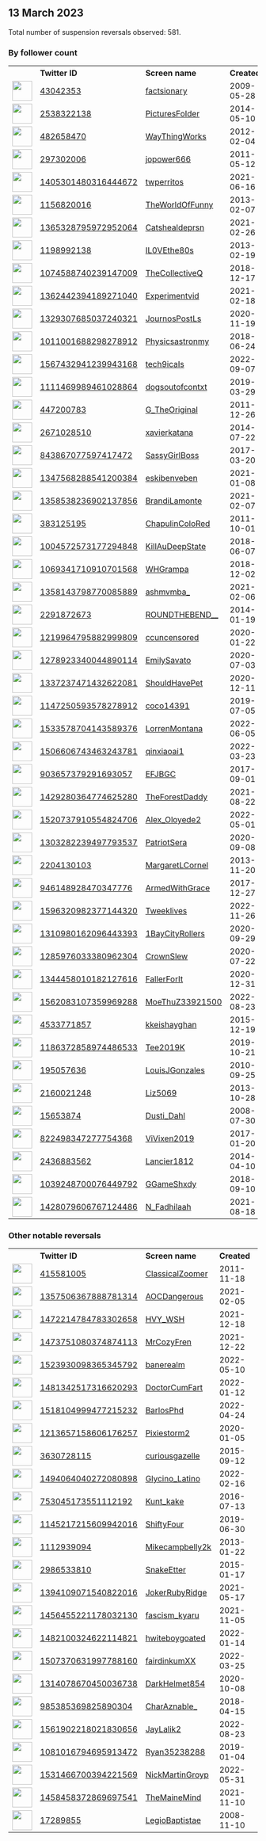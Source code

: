 
## 13 March 2023
Total number of suspension reversals observed: 581.

### By follower count
<table><tr><th></th><th align="left">Twitter ID</th><th align="left">Screen name</th>
<th align="left">Created</th><th align="left">Status</th><th align="left">Suspended</th><th align="left">Followers</th>
<tr><td><a href="https://pbs.twimg.com/profile_images/1265634870954467329/w14vasW5_normal.jpg"><img src="https://pbs.twimg.com/profile_images/1265634870954467329/w14vasW5_normal.jpg" width="40px" height="40px" align="center"/></a></td><td><a href="https://twitter.com/intent/user?user_id=43042353">43042353</a></td><td><a href="https://twitter.com/factsionary">factsionary</a></td><td>2009-05-28</td><td align="center"></td><td></td><td>5270425</td></tr>
<tr><td><a href="https://pbs.twimg.com/profile_images/989513875124117504/UNMIb20k_normal.jpg"><img src="https://pbs.twimg.com/profile_images/989513875124117504/UNMIb20k_normal.jpg" width="40px" height="40px" align="center"/></a></td><td><a href="https://twitter.com/intent/user?user_id=2538322138">2538322138</a></td><td><a href="https://twitter.com/PicturesFoIder">PicturesFoIder</a></td><td>2014-05-10</td><td align="center"></td><td></td><td>2243133</td></tr>
<tr><td><a href="https://pbs.twimg.com/profile_images/1180112278575697926/yHHjSrnU_normal.jpg"><img src="https://pbs.twimg.com/profile_images/1180112278575697926/yHHjSrnU_normal.jpg" width="40px" height="40px" align="center"/></a></td><td><a href="https://twitter.com/intent/user?user_id=482658470">482658470</a></td><td><a href="https://twitter.com/WayThingWorks">WayThingWorks</a></td><td>2012-02-04</td><td align="center"></td><td></td><td>822850</td></tr>
<tr><td><a href="https://pbs.twimg.com/profile_images/1633756666658185216/vD3hO_r5_normal.jpg"><img src="https://pbs.twimg.com/profile_images/1633756666658185216/vD3hO_r5_normal.jpg" width="40px" height="40px" align="center"/></a></td><td><a href="https://twitter.com/intent/user?user_id=297302006">297302006</a></td><td><a href="https://twitter.com/jopower666">jopower666</a></td><td>2011-05-12</td><td align="center">🚫</td><td>2023-02-03</td><td>570033</td></tr>
<tr><td><a href="https://pbs.twimg.com/profile_images/1405671441362735110/Pkb3ERIH_normal.jpg"><img src="https://pbs.twimg.com/profile_images/1405671441362735110/Pkb3ERIH_normal.jpg" width="40px" height="40px" align="center"/></a></td><td><a href="https://twitter.com/intent/user?user_id=1405301480316444672">1405301480316444672</a></td><td><a href="https://twitter.com/twperritos">twperritos</a></td><td>2021-06-16</td><td align="center"></td><td></td><td>555700</td></tr>
<tr><td><a href="https://pbs.twimg.com/profile_images/821849411991044096/lQFa_Vly_normal.jpg"><img src="https://pbs.twimg.com/profile_images/821849411991044096/lQFa_Vly_normal.jpg" width="40px" height="40px" align="center"/></a></td><td><a href="https://twitter.com/intent/user?user_id=1156820016">1156820016</a></td><td><a href="https://twitter.com/TheWorldOfFunny">TheWorldOfFunny</a></td><td>2013-02-07</td><td align="center"></td><td>2022-09-20</td><td>543454</td></tr>
<tr><td><a href="https://pbs.twimg.com/profile_images/1368996766364831749/yJLY51UF_normal.jpg"><img src="https://pbs.twimg.com/profile_images/1368996766364831749/yJLY51UF_normal.jpg" width="40px" height="40px" align="center"/></a></td><td><a href="https://twitter.com/intent/user?user_id=1365328795972952064">1365328795972952064</a></td><td><a href="https://twitter.com/Catshealdeprsn">Catshealdeprsn</a></td><td>2021-02-26</td><td align="center"></td><td></td><td>392286</td></tr>
<tr><td><a href="https://pbs.twimg.com/profile_images/1518916832215945216/8bJAG01T_normal.jpg"><img src="https://pbs.twimg.com/profile_images/1518916832215945216/8bJAG01T_normal.jpg" width="40px" height="40px" align="center"/></a></td><td><a href="https://twitter.com/intent/user?user_id=1198992138">1198992138</a></td><td><a href="https://twitter.com/IL0VEthe80s">IL0VEthe80s</a></td><td>2013-02-19</td><td align="center"></td><td>2022-05-31</td><td>271116</td></tr>
<tr><td><a href="https://pbs.twimg.com/profile_images/1635550384709156865/Ecp8OlQf_normal.jpg"><img src="https://pbs.twimg.com/profile_images/1635550384709156865/Ecp8OlQf_normal.jpg" width="40px" height="40px" align="center"/></a></td><td><a href="https://twitter.com/intent/user?user_id=1074588740239147009">1074588740239147009</a></td><td><a href="https://twitter.com/TheCollectiveQ">TheCollectiveQ</a></td><td>2018-12-17</td><td align="center"></td><td></td><td>192284</td></tr>
<tr><td><a href="https://pbs.twimg.com/profile_images/1637846024764149761/va19jY06_normal.jpg"><img src="https://pbs.twimg.com/profile_images/1637846024764149761/va19jY06_normal.jpg" width="40px" height="40px" align="center"/></a></td><td><a href="https://twitter.com/intent/user?user_id=1362442394189271040">1362442394189271040</a></td><td><a href="https://twitter.com/Experimentvid">Experimentvid</a></td><td>2021-02-18</td><td align="center"></td><td></td><td>176797</td></tr>
<tr><td><a href="https://pbs.twimg.com/profile_images/1329307987404607488/G6G5ef9k_normal.jpg"><img src="https://pbs.twimg.com/profile_images/1329307987404607488/G6G5ef9k_normal.jpg" width="40px" height="40px" align="center"/></a></td><td><a href="https://twitter.com/intent/user?user_id=1329307685037240321">1329307685037240321</a></td><td><a href="https://twitter.com/JournosPostLs">JournosPostLs</a></td><td>2020-11-19</td><td align="center"></td><td></td><td>160880</td></tr>
<tr><td><a href="https://pbs.twimg.com/profile_images/1011003026772054017/mW8vurwO_normal.jpg"><img src="https://pbs.twimg.com/profile_images/1011003026772054017/mW8vurwO_normal.jpg" width="40px" height="40px" align="center"/></a></td><td><a href="https://twitter.com/intent/user?user_id=1011001688298278912">1011001688298278912</a></td><td><a href="https://twitter.com/Physicsastronmy">Physicsastronmy</a></td><td>2018-06-24</td><td align="center"></td><td>2022-04-13</td><td>145240</td></tr>
<tr><td><a href="https://pbs.twimg.com/profile_images/1567707642562486272/rwruOJzY_normal.jpg"><img src="https://pbs.twimg.com/profile_images/1567707642562486272/rwruOJzY_normal.jpg" width="40px" height="40px" align="center"/></a></td><td><a href="https://twitter.com/intent/user?user_id=1567432941239943168">1567432941239943168</a></td><td><a href="https://twitter.com/tech9icaIs">tech9icaIs</a></td><td>2022-09-07</td><td align="center"></td><td>2022-09-22</td><td>140316</td></tr>
<tr><td><a href="https://pbs.twimg.com/profile_images/1111478942383460353/1jeFOd2T_normal.jpg"><img src="https://pbs.twimg.com/profile_images/1111478942383460353/1jeFOd2T_normal.jpg" width="40px" height="40px" align="center"/></a></td><td><a href="https://twitter.com/intent/user?user_id=1111469989461028864">1111469989461028864</a></td><td><a href="https://twitter.com/dogsoutofcontxt">dogsoutofcontxt</a></td><td>2019-03-29</td><td align="center"></td><td></td><td>140289</td></tr>
<tr><td><a href="https://pbs.twimg.com/profile_images/1639521314502496258/u0p4xA4I_normal.jpg"><img src="https://pbs.twimg.com/profile_images/1639521314502496258/u0p4xA4I_normal.jpg" width="40px" height="40px" align="center"/></a></td><td><a href="https://twitter.com/intent/user?user_id=447200783">447200783</a></td><td><a href="https://twitter.com/G_TheOriginal">G_TheOriginal</a></td><td>2011-12-26</td><td align="center"></td><td></td><td>121751</td></tr>
<tr><td><a href="https://pbs.twimg.com/profile_images/986149067318165504/uBeK47TA_normal.jpg"><img src="https://pbs.twimg.com/profile_images/986149067318165504/uBeK47TA_normal.jpg" width="40px" height="40px" align="center"/></a></td><td><a href="https://twitter.com/intent/user?user_id=2671028510">2671028510</a></td><td><a href="https://twitter.com/xavierkatana">xavierkatana</a></td><td>2014-07-22</td><td align="center"></td><td></td><td>102526</td></tr>
<tr><td><a href="https://pbs.twimg.com/profile_images/1636820808348647436/FLUwljLK_normal.jpg"><img src="https://pbs.twimg.com/profile_images/1636820808348647436/FLUwljLK_normal.jpg" width="40px" height="40px" align="center"/></a></td><td><a href="https://twitter.com/intent/user?user_id=843867077597417472">843867077597417472</a></td><td><a href="https://twitter.com/SassyGirlBoss">SassyGirlBoss</a></td><td>2017-03-20</td><td align="center">🔒👋</td><td></td><td>95597</td></tr>
<tr><td><a href="https://pbs.twimg.com/profile_images/1639311540934393864/IMN8emEx_normal.jpg"><img src="https://pbs.twimg.com/profile_images/1639311540934393864/IMN8emEx_normal.jpg" width="40px" height="40px" align="center"/></a></td><td><a href="https://twitter.com/intent/user?user_id=1347568288541200384">1347568288541200384</a></td><td><a href="https://twitter.com/eskibenveben">eskibenveben</a></td><td>2021-01-08</td><td align="center">🔒🚫</td><td></td><td>92095</td></tr>
<tr><td><a href="https://pbs.twimg.com/profile_images/1467552546663321608/UJ0RmIcL_normal.jpg"><img src="https://pbs.twimg.com/profile_images/1467552546663321608/UJ0RmIcL_normal.jpg" width="40px" height="40px" align="center"/></a></td><td><a href="https://twitter.com/intent/user?user_id=1358538236902137856">1358538236902137856</a></td><td><a href="https://twitter.com/BrandiLamonte">BrandiLamonte</a></td><td>2021-02-07</td><td align="center"></td><td>2022-06-03</td><td>62676</td></tr>
<tr><td><a href="https://pbs.twimg.com/profile_images/1649255013288656896/H0Kx0JN__normal.jpg"><img src="https://pbs.twimg.com/profile_images/1649255013288656896/H0Kx0JN__normal.jpg" width="40px" height="40px" align="center"/></a></td><td><a href="https://twitter.com/intent/user?user_id=383125195">383125195</a></td><td><a href="https://twitter.com/ChapulinColoRed">ChapulinColoRed</a></td><td>2011-10-01</td><td align="center"></td><td></td><td>50252</td></tr>
<tr><td><a href="https://pbs.twimg.com/profile_images/1004601488751001601/7tNJIpqE_normal.jpg"><img src="https://pbs.twimg.com/profile_images/1004601488751001601/7tNJIpqE_normal.jpg" width="40px" height="40px" align="center"/></a></td><td><a href="https://twitter.com/intent/user?user_id=1004572573177294848">1004572573177294848</a></td><td><a href="https://twitter.com/KillAuDeepState">KillAuDeepState</a></td><td>2018-06-07</td><td align="center"></td><td></td><td>48527</td></tr>
<tr><td><a href="https://pbs.twimg.com/profile_images/1636775337513107456/GkKy0A3d_normal.jpg"><img src="https://pbs.twimg.com/profile_images/1636775337513107456/GkKy0A3d_normal.jpg" width="40px" height="40px" align="center"/></a></td><td><a href="https://twitter.com/intent/user?user_id=1069341710910701568">1069341710910701568</a></td><td><a href="https://twitter.com/WHGrampa">WHGrampa</a></td><td>2018-12-02</td><td align="center"></td><td>2022-10-31</td><td>47785</td></tr>
<tr><td><a href="https://pbs.twimg.com/profile_images/1611154940080144385/pisH14qD_normal.jpg"><img src="https://pbs.twimg.com/profile_images/1611154940080144385/pisH14qD_normal.jpg" width="40px" height="40px" align="center"/></a></td><td><a href="https://twitter.com/intent/user?user_id=1358143798770085889">1358143798770085889</a></td><td><a href="https://twitter.com/ashmvmba_">ashmvmba_</a></td><td>2021-02-06</td><td align="center"></td><td>2023-03-08</td><td>44938</td></tr>
<tr><td><a href="https://pbs.twimg.com/profile_images/1644406378499305472/ycFhh3hQ_normal.jpg"><img src="https://pbs.twimg.com/profile_images/1644406378499305472/ycFhh3hQ_normal.jpg" width="40px" height="40px" align="center"/></a></td><td><a href="https://twitter.com/intent/user?user_id=2291872673">2291872673</a></td><td><a href="https://twitter.com/ROUNDTHEBEND__">ROUNDTHEBEND__</a></td><td>2014-01-19</td><td align="center"></td><td></td><td>44503</td></tr>
<tr><td><a href="https://pbs.twimg.com/profile_images/1620059880122945536/sn0nZhLE_normal.jpg"><img src="https://pbs.twimg.com/profile_images/1620059880122945536/sn0nZhLE_normal.jpg" width="40px" height="40px" align="center"/></a></td><td><a href="https://twitter.com/intent/user?user_id=1219964795882999809">1219964795882999809</a></td><td><a href="https://twitter.com/ccuncensored">ccuncensored</a></td><td>2020-01-22</td><td align="center"></td><td></td><td>41836</td></tr>
<tr><td><a href="https://pbs.twimg.com/profile_images/1650694770010750978/vArMLadi_normal.jpg"><img src="https://pbs.twimg.com/profile_images/1650694770010750978/vArMLadi_normal.jpg" width="40px" height="40px" align="center"/></a></td><td><a href="https://twitter.com/intent/user?user_id=1278923340044890114">1278923340044890114</a></td><td><a href="https://twitter.com/EmilySavato">EmilySavato</a></td><td>2020-07-03</td><td align="center"></td><td>2022-06-03</td><td>40276</td></tr>
<tr><td><a href="https://pbs.twimg.com/profile_images/1649876272191873024/2D-XD23m_normal.jpg"><img src="https://pbs.twimg.com/profile_images/1649876272191873024/2D-XD23m_normal.jpg" width="40px" height="40px" align="center"/></a></td><td><a href="https://twitter.com/intent/user?user_id=1337237471432622081">1337237471432622081</a></td><td><a href="https://twitter.com/ShouldHavePet">ShouldHavePet</a></td><td>2020-12-11</td><td align="center"></td><td></td><td>36640</td></tr>
<tr><td><a href="https://pbs.twimg.com/profile_images/1463480642340069376/gwQHCg3y_normal.jpg"><img src="https://pbs.twimg.com/profile_images/1463480642340069376/gwQHCg3y_normal.jpg" width="40px" height="40px" align="center"/></a></td><td><a href="https://twitter.com/intent/user?user_id=1147250593578278912">1147250593578278912</a></td><td><a href="https://twitter.com/coco14391">coco14391</a></td><td>2019-07-05</td><td align="center"></td><td>2022-02-14</td><td>29800</td></tr>
<tr><td><a href="https://pbs.twimg.com/profile_images/1648078938302717953/jswCop81_normal.jpg"><img src="https://pbs.twimg.com/profile_images/1648078938302717953/jswCop81_normal.jpg" width="40px" height="40px" align="center"/></a></td><td><a href="https://twitter.com/intent/user?user_id=1533578704143589376">1533578704143589376</a></td><td><a href="https://twitter.com/LorrenMontana">LorrenMontana</a></td><td>2022-06-05</td><td align="center"></td><td>2022-06-25</td><td>28466</td></tr>
<tr><td><a href="https://pbs.twimg.com/profile_images/1558695413632249856/Z4KuZ9HO_normal.jpg"><img src="https://pbs.twimg.com/profile_images/1558695413632249856/Z4KuZ9HO_normal.jpg" width="40px" height="40px" align="center"/></a></td><td><a href="https://twitter.com/intent/user?user_id=1506606743463243781">1506606743463243781</a></td><td><a href="https://twitter.com/qinxiaoai1">qinxiaoai1</a></td><td>2022-03-23</td><td align="center"></td><td>2023-03-01</td><td>25399</td></tr>
<tr><td><a href="https://pbs.twimg.com/profile_images/1465511888696098819/dOy3TR-Z_normal.jpg"><img src="https://pbs.twimg.com/profile_images/1465511888696098819/dOy3TR-Z_normal.jpg" width="40px" height="40px" align="center"/></a></td><td><a href="https://twitter.com/intent/user?user_id=903657379291693057">903657379291693057</a></td><td><a href="https://twitter.com/EFJBGC">EFJBGC</a></td><td>2017-09-01</td><td align="center">🚫</td><td>2022-11-22</td><td>25060</td></tr>
<tr><td><a href="https://pbs.twimg.com/profile_images/1543027387826421761/z1auqLnA_normal.jpg"><img src="https://pbs.twimg.com/profile_images/1543027387826421761/z1auqLnA_normal.jpg" width="40px" height="40px" align="center"/></a></td><td><a href="https://twitter.com/intent/user?user_id=1429280364774625280">1429280364774625280</a></td><td><a href="https://twitter.com/TheForestDaddy">TheForestDaddy</a></td><td>2021-08-22</td><td align="center">🔒</td><td>2022-08-21</td><td>24188</td></tr>
<tr><td><a href="https://pbs.twimg.com/profile_images/1588199326957948931/wPY0vv3__normal.jpg"><img src="https://pbs.twimg.com/profile_images/1588199326957948931/wPY0vv3__normal.jpg" width="40px" height="40px" align="center"/></a></td><td><a href="https://twitter.com/intent/user?user_id=1520737910554824706">1520737910554824706</a></td><td><a href="https://twitter.com/Alex_Oloyede2">Alex_Oloyede2</a></td><td>2022-05-01</td><td align="center"></td><td>2023-02-18</td><td>22926</td></tr>
<tr><td><a href="https://pbs.twimg.com/profile_images/1475331121835610114/vwuAapRD_normal.jpg"><img src="https://pbs.twimg.com/profile_images/1475331121835610114/vwuAapRD_normal.jpg" width="40px" height="40px" align="center"/></a></td><td><a href="https://twitter.com/intent/user?user_id=1303282239497793537">1303282239497793537</a></td><td><a href="https://twitter.com/PatriotSera">PatriotSera</a></td><td>2020-09-08</td><td align="center"></td><td>2022-02-13</td><td>22589</td></tr>
<tr><td><a href="https://pbs.twimg.com/profile_images/1374150818983710723/VIQPn2bH_normal.jpg"><img src="https://pbs.twimg.com/profile_images/1374150818983710723/VIQPn2bH_normal.jpg" width="40px" height="40px" align="center"/></a></td><td><a href="https://twitter.com/intent/user?user_id=2204130103">2204130103</a></td><td><a href="https://twitter.com/MargaretLCornel">MargaretLCornel</a></td><td>2013-11-20</td><td align="center"></td><td>2022-06-07</td><td>22580</td></tr>
<tr><td><a href="https://pbs.twimg.com/profile_images/1475669009802698754/co3GTU6N_normal.jpg"><img src="https://pbs.twimg.com/profile_images/1475669009802698754/co3GTU6N_normal.jpg" width="40px" height="40px" align="center"/></a></td><td><a href="https://twitter.com/intent/user?user_id=946148928470347776">946148928470347776</a></td><td><a href="https://twitter.com/ArmedWithGrace">ArmedWithGrace</a></td><td>2017-12-27</td><td align="center"></td><td>2022-02-14</td><td>20558</td></tr>
<tr><td><a href="https://pbs.twimg.com/profile_images/1596329775290785793/fyYrzCw3_normal.jpg"><img src="https://pbs.twimg.com/profile_images/1596329775290785793/fyYrzCw3_normal.jpg" width="40px" height="40px" align="center"/></a></td><td><a href="https://twitter.com/intent/user?user_id=1596320982377144320">1596320982377144320</a></td><td><a href="https://twitter.com/Tweeklives">Tweeklives</a></td><td>2022-11-26</td><td align="center"></td><td>2023-03-08</td><td>18290</td></tr>
<tr><td><a href="https://pbs.twimg.com/profile_images/1654962231014989826/swkgoDzc_normal.jpg"><img src="https://pbs.twimg.com/profile_images/1654962231014989826/swkgoDzc_normal.jpg" width="40px" height="40px" align="center"/></a></td><td><a href="https://twitter.com/intent/user?user_id=1310980162096443393">1310980162096443393</a></td><td><a href="https://twitter.com/1BayCityRollers">1BayCityRollers</a></td><td>2020-09-29</td><td align="center"></td><td>2022-02-13</td><td>15975</td></tr>
<tr><td><a href="https://pbs.twimg.com/profile_images/1354816993115836437/Q7O6K-yr_normal.jpg"><img src="https://pbs.twimg.com/profile_images/1354816993115836437/Q7O6K-yr_normal.jpg" width="40px" height="40px" align="center"/></a></td><td><a href="https://twitter.com/intent/user?user_id=1285976033380962304">1285976033380962304</a></td><td><a href="https://twitter.com/CrownSlew">CrownSlew</a></td><td>2020-07-22</td><td align="center"></td><td>2022-02-13</td><td>15845</td></tr>
<tr><td><a href="https://pbs.twimg.com/profile_images/1655404640949751809/Uvqp43vY_normal.jpg"><img src="https://pbs.twimg.com/profile_images/1655404640949751809/Uvqp43vY_normal.jpg" width="40px" height="40px" align="center"/></a></td><td><a href="https://twitter.com/intent/user?user_id=1344458010182127616">1344458010182127616</a></td><td><a href="https://twitter.com/FallerForIt">FallerForIt</a></td><td>2020-12-31</td><td align="center">🔒👋</td><td></td><td>15444</td></tr>
<tr><td><a href="https://pbs.twimg.com/profile_images/1568587826211729408/QHgocfOF_normal.jpg"><img src="https://pbs.twimg.com/profile_images/1568587826211729408/QHgocfOF_normal.jpg" width="40px" height="40px" align="center"/></a></td><td><a href="https://twitter.com/intent/user?user_id=1562083107359969288">1562083107359969288</a></td><td><a href="https://twitter.com/MoeThuZ33921500">MoeThuZ33921500</a></td><td>2022-08-23</td><td align="center"></td><td>2023-01-09</td><td>14440</td></tr>
<tr><td><a href="https://pbs.twimg.com/profile_images/1534544441524031489/lP-Rr9iN_normal.jpg"><img src="https://pbs.twimg.com/profile_images/1534544441524031489/lP-Rr9iN_normal.jpg" width="40px" height="40px" align="center"/></a></td><td><a href="https://twitter.com/intent/user?user_id=4533771857">4533771857</a></td><td><a href="https://twitter.com/kkeishayghan">kkeishayghan</a></td><td>2015-12-19</td><td align="center"></td><td>2022-12-31</td><td>14137</td></tr>
<tr><td><a href="https://pbs.twimg.com/profile_images/1422616513039814656/peKEEGrE_normal.jpg"><img src="https://pbs.twimg.com/profile_images/1422616513039814656/peKEEGrE_normal.jpg" width="40px" height="40px" align="center"/></a></td><td><a href="https://twitter.com/intent/user?user_id=1186372858974486533">1186372858974486533</a></td><td><a href="https://twitter.com/Tee2019K">Tee2019K</a></td><td>2019-10-21</td><td align="center"></td><td>2022-09-05</td><td>13908</td></tr>
<tr><td><a href="https://pbs.twimg.com/profile_images/1435801785449451524/DwsSwh4G_normal.jpg"><img src="https://pbs.twimg.com/profile_images/1435801785449451524/DwsSwh4G_normal.jpg" width="40px" height="40px" align="center"/></a></td><td><a href="https://twitter.com/intent/user?user_id=195057636">195057636</a></td><td><a href="https://twitter.com/LouisJGonzales">LouisJGonzales</a></td><td>2010-09-25</td><td align="center"></td><td>2022-03-19</td><td>13900</td></tr>
<tr><td><a href="https://pbs.twimg.com/profile_images/1347660657936789511/tXdw6mdD_normal.jpg"><img src="https://pbs.twimg.com/profile_images/1347660657936789511/tXdw6mdD_normal.jpg" width="40px" height="40px" align="center"/></a></td><td><a href="https://twitter.com/intent/user?user_id=2160021248">2160021248</a></td><td><a href="https://twitter.com/Liz5069">Liz5069</a></td><td>2013-10-28</td><td align="center"></td><td>2022-02-13</td><td>12694</td></tr>
<tr><td><a href="https://pbs.twimg.com/profile_images/1610001750936768514/VciSAS_S_normal.jpg"><img src="https://pbs.twimg.com/profile_images/1610001750936768514/VciSAS_S_normal.jpg" width="40px" height="40px" align="center"/></a></td><td><a href="https://twitter.com/intent/user?user_id=15653874">15653874</a></td><td><a href="https://twitter.com/Dusti_Dahl">Dusti_Dahl</a></td><td>2008-07-30</td><td align="center">🔒</td><td>2023-01-04</td><td>11438</td></tr>
<tr><td><a href="https://pbs.twimg.com/profile_images/1644664770367303682/ZGtOrF7c_normal.jpg"><img src="https://pbs.twimg.com/profile_images/1644664770367303682/ZGtOrF7c_normal.jpg" width="40px" height="40px" align="center"/></a></td><td><a href="https://twitter.com/intent/user?user_id=822498347277754368">822498347277754368</a></td><td><a href="https://twitter.com/ViVixen2019">ViVixen2019</a></td><td>2017-01-20</td><td align="center"></td><td>2022-10-25</td><td>11086</td></tr>
<tr><td><a href="https://pbs.twimg.com/profile_images/1634305583829360642/ixoUHxPN_normal.jpg"><img src="https://pbs.twimg.com/profile_images/1634305583829360642/ixoUHxPN_normal.jpg" width="40px" height="40px" align="center"/></a></td><td><a href="https://twitter.com/intent/user?user_id=2436883562">2436883562</a></td><td><a href="https://twitter.com/Lancier1812">Lancier1812</a></td><td>2014-04-10</td><td align="center">🚫</td><td>2022-03-22</td><td>11078</td></tr>
<tr><td><a href="https://pbs.twimg.com/profile_images/1635614170954465282/6VicuEU6_normal.jpg"><img src="https://pbs.twimg.com/profile_images/1635614170954465282/6VicuEU6_normal.jpg" width="40px" height="40px" align="center"/></a></td><td><a href="https://twitter.com/intent/user?user_id=1039248700076449792">1039248700076449792</a></td><td><a href="https://twitter.com/GGameShxdy">GGameShxdy</a></td><td>2018-09-10</td><td align="center"></td><td>2022-11-03</td><td>10960</td></tr>
<tr><td><a href="https://pbs.twimg.com/profile_images/1555797795566948352/RiWRpaRU_normal.jpg"><img src="https://pbs.twimg.com/profile_images/1555797795566948352/RiWRpaRU_normal.jpg" width="40px" height="40px" align="center"/></a></td><td><a href="https://twitter.com/intent/user?user_id=1428079606767124486">1428079606767124486</a></td><td><a href="https://twitter.com/N_Fadhilaah">N_Fadhilaah</a></td><td>2021-08-18</td><td align="center"></td><td>2022-11-18</td><td>10867</td></tr>
</table>

### Other notable reversals
<table><tr><th></th><th align="left">Twitter ID</th><th align="left">Screen name</th>
<th align="left">Created</th><th align="left">Status</th><th align="left">Suspended</th><th align="left">Followers</th>
<tr><td><a href="https://pbs.twimg.com/profile_images/1583266174485291008/Y2YTvCGo_normal.jpg"><img src="https://pbs.twimg.com/profile_images/1583266174485291008/Y2YTvCGo_normal.jpg" width="40px" height="40px" align="center"/></a></td><td><a href="https://twitter.com/intent/user?user_id=415581005">415581005</a></td><td><a href="https://twitter.com/ClassicalZoomer">ClassicalZoomer</a></td><td>2011-11-18</td><td align="center"></td><td>2022-10-30</td><td>7211</td></tr>
<tr><td><a href="https://pbs.twimg.com/profile_images/1651007807875960832/UzQtfWL2_normal.jpg"><img src="https://pbs.twimg.com/profile_images/1651007807875960832/UzQtfWL2_normal.jpg" width="40px" height="40px" align="center"/></a></td><td><a href="https://twitter.com/intent/user?user_id=1357506367888781314">1357506367888781314</a></td><td><a href="https://twitter.com/AOCDangerous">AOCDangerous</a></td><td>2021-02-05</td><td align="center"></td><td>2022-05-10</td><td>3382</td></tr>
<tr><td><a href="https://pbs.twimg.com/profile_images/1579514396963143681/5oAtMkAX_normal.jpg"><img src="https://pbs.twimg.com/profile_images/1579514396963143681/5oAtMkAX_normal.jpg" width="40px" height="40px" align="center"/></a></td><td><a href="https://twitter.com/intent/user?user_id=1472214784783302658">1472214784783302658</a></td><td><a href="https://twitter.com/HVY_WSH">HVY_WSH</a></td><td>2021-12-18</td><td align="center">🔒</td><td>2022-10-21</td><td>3720</td></tr>
<tr><td><a href="https://pbs.twimg.com/profile_images/1644374567597506563/4IcBvoGi_normal.jpg"><img src="https://pbs.twimg.com/profile_images/1644374567597506563/4IcBvoGi_normal.jpg" width="40px" height="40px" align="center"/></a></td><td><a href="https://twitter.com/intent/user?user_id=1473751080374874113">1473751080374874113</a></td><td><a href="https://twitter.com/MrCozyFren">MrCozyFren</a></td><td>2021-12-22</td><td align="center">👋</td><td>2022-05-09</td><td>0</td></tr>
<tr><td><a href="https://pbs.twimg.com/profile_images/1651532975660584969/Dr0usNE1_normal.jpg"><img src="https://pbs.twimg.com/profile_images/1651532975660584969/Dr0usNE1_normal.jpg" width="40px" height="40px" align="center"/></a></td><td><a href="https://twitter.com/intent/user?user_id=1523930098365345792">1523930098365345792</a></td><td><a href="https://twitter.com/banerealm">banerealm</a></td><td>2022-05-10</td><td align="center"></td><td>2022-06-03</td><td>1199</td></tr>
<tr><td><a href="https://pbs.twimg.com/profile_images/1495180209112465410/bHTgd5ef_normal.jpg"><img src="https://pbs.twimg.com/profile_images/1495180209112465410/bHTgd5ef_normal.jpg" width="40px" height="40px" align="center"/></a></td><td><a href="https://twitter.com/intent/user?user_id=1481342517316620293">1481342517316620293</a></td><td><a href="https://twitter.com/DoctorCumFart">DoctorCumFart</a></td><td>2022-01-12</td><td align="center"></td><td>2022-03-15</td><td>10241</td></tr>
<tr><td><a href="https://pbs.twimg.com/profile_images/1641973938573176833/_OIYRyKh_normal.jpg"><img src="https://pbs.twimg.com/profile_images/1641973938573176833/_OIYRyKh_normal.jpg" width="40px" height="40px" align="center"/></a></td><td><a href="https://twitter.com/intent/user?user_id=1518104999477215232">1518104999477215232</a></td><td><a href="https://twitter.com/BarlosPhd">BarlosPhd</a></td><td>2022-04-24</td><td align="center"></td><td>2022-09-04</td><td>184</td></tr>
<tr><td><a href="https://pbs.twimg.com/profile_images/1213657377972477957/nDLKiPrR_normal.jpg"><img src="https://pbs.twimg.com/profile_images/1213657377972477957/nDLKiPrR_normal.jpg" width="40px" height="40px" align="center"/></a></td><td><a href="https://twitter.com/intent/user?user_id=1213657158606176257">1213657158606176257</a></td><td><a href="https://twitter.com/Pixiestorm2">Pixiestorm2</a></td><td>2020-01-05</td><td align="center"></td><td>2022-10-30</td><td>85</td></tr>
<tr><td><a href="https://pbs.twimg.com/profile_images/1653168134927314952/RpmXmIzI_normal.jpg"><img src="https://pbs.twimg.com/profile_images/1653168134927314952/RpmXmIzI_normal.jpg" width="40px" height="40px" align="center"/></a></td><td><a href="https://twitter.com/intent/user?user_id=3630728115">3630728115</a></td><td><a href="https://twitter.com/curiousgazelle">curiousgazelle</a></td><td>2015-09-12</td><td align="center"></td><td>2022-12-23</td><td>474</td></tr>
<tr><td><a href="https://pbs.twimg.com/profile_images/1503747363491434502/Ugo5Ri_6_normal.jpg"><img src="https://pbs.twimg.com/profile_images/1503747363491434502/Ugo5Ri_6_normal.jpg" width="40px" height="40px" align="center"/></a></td><td><a href="https://twitter.com/intent/user?user_id=1494064040272080898">1494064040272080898</a></td><td><a href="https://twitter.com/Glycino_Latino">Glycino_Latino</a></td><td>2022-02-16</td><td align="center">🔒</td><td>2022-10-30</td><td>0</td></tr>
<tr><td><a href="https://pbs.twimg.com/profile_images/1557928057452695552/ejEhTLg6_normal.jpg"><img src="https://pbs.twimg.com/profile_images/1557928057452695552/ejEhTLg6_normal.jpg" width="40px" height="40px" align="center"/></a></td><td><a href="https://twitter.com/intent/user?user_id=753045173551112192">753045173551112192</a></td><td><a href="https://twitter.com/Kunt_kake">Kunt_kake</a></td><td>2016-07-13</td><td align="center"></td><td>2022-10-30</td><td>137</td></tr>
<tr><td><a href="https://pbs.twimg.com/profile_images/1469376088719691781/MLvOKACm_normal.jpg"><img src="https://pbs.twimg.com/profile_images/1469376088719691781/MLvOKACm_normal.jpg" width="40px" height="40px" align="center"/></a></td><td><a href="https://twitter.com/intent/user?user_id=1145217215609942016">1145217215609942016</a></td><td><a href="https://twitter.com/ShiftyFour">ShiftyFour</a></td><td>2019-06-30</td><td align="center">🔒</td><td>2022-10-30</td><td>338</td></tr>
<tr><td><a href="https://pbs.twimg.com/profile_images/927133163209482240/aPCR_n_8_normal.jpg"><img src="https://pbs.twimg.com/profile_images/927133163209482240/aPCR_n_8_normal.jpg" width="40px" height="40px" align="center"/></a></td><td><a href="https://twitter.com/intent/user?user_id=1112939094">1112939094</a></td><td><a href="https://twitter.com/Mikecampbelly2k">Mikecampbelly2k</a></td><td>2013-01-22</td><td align="center"></td><td>2023-03-02</td><td>531</td></tr>
<tr><td><a href="https://pbs.twimg.com/profile_images/556342982559797248/22tLa3Bc_normal.jpeg"><img src="https://pbs.twimg.com/profile_images/556342982559797248/22tLa3Bc_normal.jpeg" width="40px" height="40px" align="center"/></a></td><td><a href="https://twitter.com/intent/user?user_id=2986533810">2986533810</a></td><td><a href="https://twitter.com/SnakeEtter">SnakeEtter</a></td><td>2015-01-17</td><td align="center"></td><td>2022-10-30</td><td>166</td></tr>
<tr><td><a href="https://pbs.twimg.com/profile_images/1394109388915347459/NhszSUbZ_normal.jpg"><img src="https://pbs.twimg.com/profile_images/1394109388915347459/NhszSUbZ_normal.jpg" width="40px" height="40px" align="center"/></a></td><td><a href="https://twitter.com/intent/user?user_id=1394109071540822016">1394109071540822016</a></td><td><a href="https://twitter.com/JokerRubyRidge">JokerRubyRidge</a></td><td>2021-05-17</td><td align="center"></td><td>2022-08-15</td><td>429</td></tr>
<tr><td><a href="https://pbs.twimg.com/profile_images/1644394371112894478/xQFoSr7U_normal.jpg"><img src="https://pbs.twimg.com/profile_images/1644394371112894478/xQFoSr7U_normal.jpg" width="40px" height="40px" align="center"/></a></td><td><a href="https://twitter.com/intent/user?user_id=1456455221178032130">1456455221178032130</a></td><td><a href="https://twitter.com/fascism_kyaru">fascism_kyaru</a></td><td>2021-11-05</td><td align="center"></td><td>2022-12-05</td><td>1204</td></tr>
<tr><td><a href="https://pbs.twimg.com/profile_images/1551287393889783811/58pHUwub_normal.jpg"><img src="https://pbs.twimg.com/profile_images/1551287393889783811/58pHUwub_normal.jpg" width="40px" height="40px" align="center"/></a></td><td><a href="https://twitter.com/intent/user?user_id=1482100324622114821">1482100324622114821</a></td><td><a href="https://twitter.com/hwiteboygoated">hwiteboygoated</a></td><td>2022-01-14</td><td align="center"></td><td>2022-10-30</td><td>210</td></tr>
<tr><td><a href="https://pbs.twimg.com/profile_images/1636626393999220736/D-WU8b1r_normal.jpg"><img src="https://pbs.twimg.com/profile_images/1636626393999220736/D-WU8b1r_normal.jpg" width="40px" height="40px" align="center"/></a></td><td><a href="https://twitter.com/intent/user?user_id=1507370631997788160">1507370631997788160</a></td><td><a href="https://twitter.com/fairdinkumXX">fairdinkumXX</a></td><td>2022-03-25</td><td align="center"></td><td>2022-12-18</td><td>564</td></tr>
<tr><td><a href="https://pbs.twimg.com/profile_images/1529528442001186818/qaPaTKPn_normal.jpg"><img src="https://pbs.twimg.com/profile_images/1529528442001186818/qaPaTKPn_normal.jpg" width="40px" height="40px" align="center"/></a></td><td><a href="https://twitter.com/intent/user?user_id=1314078670450036738">1314078670450036738</a></td><td><a href="https://twitter.com/DarkHelmet854">DarkHelmet854</a></td><td>2020-10-08</td><td align="center"></td><td>2022-12-03</td><td>207</td></tr>
<tr><td><a href="https://pbs.twimg.com/profile_images/1492852025679400962/tm4ac5FF_normal.jpg"><img src="https://pbs.twimg.com/profile_images/1492852025679400962/tm4ac5FF_normal.jpg" width="40px" height="40px" align="center"/></a></td><td><a href="https://twitter.com/intent/user?user_id=985385369825890304">985385369825890304</a></td><td><a href="https://twitter.com/CharAznabIe_">CharAznabIe_</a></td><td>2018-04-15</td><td align="center"></td><td>2023-03-02</td><td>721</td></tr>
<tr><td><a href="https://pbs.twimg.com/profile_images/1635365959169986561/O7Mc7clR_normal.jpg"><img src="https://pbs.twimg.com/profile_images/1635365959169986561/O7Mc7clR_normal.jpg" width="40px" height="40px" align="center"/></a></td><td><a href="https://twitter.com/intent/user?user_id=1561902218021830656">1561902218021830656</a></td><td><a href="https://twitter.com/JayLalik2">JayLalik2</a></td><td>2022-08-23</td><td align="center"></td><td>2022-12-22</td><td>84</td></tr>
<tr><td><a href="https://pbs.twimg.com/profile_images/1476446742887297024/f_0VgpEd_normal.jpg"><img src="https://pbs.twimg.com/profile_images/1476446742887297024/f_0VgpEd_normal.jpg" width="40px" height="40px" align="center"/></a></td><td><a href="https://twitter.com/intent/user?user_id=1081016794695913472">1081016794695913472</a></td><td><a href="https://twitter.com/Ryan35238288">Ryan35238288</a></td><td>2019-01-04</td><td align="center"></td><td>2023-01-02</td><td>30</td></tr>
<tr><td><a href="https://pbs.twimg.com/profile_images/1547978535679102976/tD35odQN_normal.jpg"><img src="https://pbs.twimg.com/profile_images/1547978535679102976/tD35odQN_normal.jpg" width="40px" height="40px" align="center"/></a></td><td><a href="https://twitter.com/intent/user?user_id=1531466700394221569">1531466700394221569</a></td><td><a href="https://twitter.com/NickMartinGroyp">NickMartinGroyp</a></td><td>2022-05-31</td><td align="center">👋</td><td>2022-10-30</td><td>124</td></tr>
<tr><td><a href="https://pbs.twimg.com/profile_images/1458458961535983622/iyE0Zf4R_normal.jpg"><img src="https://pbs.twimg.com/profile_images/1458458961535983622/iyE0Zf4R_normal.jpg" width="40px" height="40px" align="center"/></a></td><td><a href="https://twitter.com/intent/user?user_id=1458458372869697541">1458458372869697541</a></td><td><a href="https://twitter.com/TheMaineMind">TheMaineMind</a></td><td>2021-11-10</td><td align="center"></td><td>2022-11-29</td><td>188</td></tr>
<tr><td><a href="https://pbs.twimg.com/profile_images/1639679719531503616/pbcQnjJE_normal.jpg"><img src="https://pbs.twimg.com/profile_images/1639679719531503616/pbcQnjJE_normal.jpg" width="40px" height="40px" align="center"/></a></td><td><a href="https://twitter.com/intent/user?user_id=17289855">17289855</a></td><td><a href="https://twitter.com/LegioBaptistae">LegioBaptistae</a></td><td>2008-11-10</td><td align="center"></td><td>2022-10-30</td><td>1996</td></tr>
</table>

